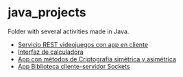 # java_projects

Folder with several activities made in Java.

- [Servicio REST videojuegos con app en cliente](https://github.com/pilarlb/java_projects/tree/master/Procesos_4_REST_videojuego)
- [Interfaz de calculadora](https://github.com/pilarlb/java_projects/tree/master/InterfaceCalculadoraAlert)
- [App con métodos de Criptografia simétrica y asimétrica](https://github.com/pilarlb/java_projects/tree/master/Procesos_5_CRIPTOGRAFIA)
- [App Biblioteca cliente-servidor Sockets](https://github.com/pilarlb/java_projects/tree/master/Procesos_SOCKETS_cambios)
